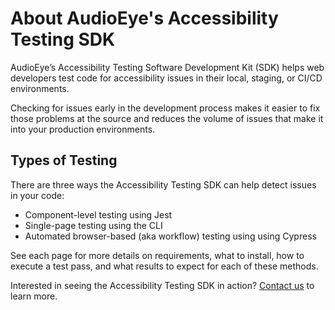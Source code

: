 # About AudioEye's Accessibility Testing SDK

AudioEye’s Accessibility Testing Software Development Kit (SDK) helps web developers test code for accessibility issues in their local, staging, or CI/CD environments.

Checking for issues early in the development process makes it easier to fix those problems at the source and reduces the volume of issues that make it into your production environments.

## Types of Testing

There are three ways the Accessibility Testing SDK can help detect issues in your code:

- Component-level testing using Jest
- Single-page testing using the CLI
- Automated browser-based (aka workflow) testing using using Cypress

See each page for more details on requirements, what to install, how to execute a test pass, and what results to expect for each of these methods.

Interested in seeing the Accessibility Testing SDK in action? [Contact us](https://www.audioeye.com/demo/?ctaOrigin=sdkdocs) to learn more. 
